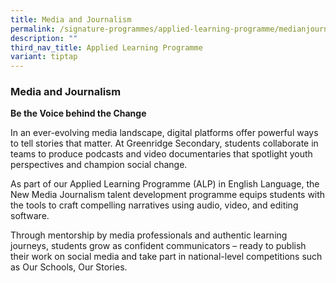```yaml
---
title: Media and Journalism
permalink: /signature-programmes/applied-learning-programme/medianjournalism/
description: ""
third_nav_title: Applied Learning Programme
variant: tiptap
---
```

<h3>Media and Journalism</h3>
<p><strong>Be the Voice behind the Change</strong>
</p>
<p>In an ever-evolving media landscape, digital platforms offer powerful
ways to tell stories that matter. At Greenridge Secondary, students collaborate
in teams to produce podcasts and video documentaries that spotlight youth
perspectives and champion social change.</p>
<p>As part of our Applied Learning Programme (ALP) in English Language, the
New Media Journalism talent development programme equips students with
the tools to craft compelling narratives using audio, video, and editing
software.</p>
<p>Through mentorship by media professionals and authentic learning journeys,
students grow as confident communicators – ready to publish their work
on social media and take part in national-level competitions such as Our
Schools, Our Stories.</p>